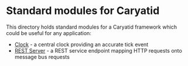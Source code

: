 # Standard modules for Caryatid

This directory holds standard modules for a Caryatid framework which could be useful for any application:

* [Clock](clock/) - a central clock providing an accurate tick event
* [REST Server](rest_service/) - a REST service endpoint mapping HTTP requests onto message bus requests

